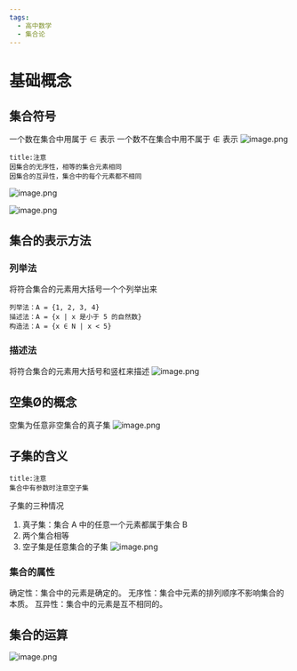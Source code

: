 ```yaml
---
tags:
  - 高中数学
  - 集合论
---
```

# 基础概念
## 集合符号
一个数在集合中用属于 $∈$ 表示
一个数不在集合中用不属于 $∉$ 表示
![image.png](https://s1.vika.cn/space/2024/05/04/e6fc071efce749d1ba76b768a514bfdd)
```ad-warning
title:注意
因集合的无序性，相等的集合元素相同
因集合的互异性，集合中的每个元素都不相同
```
![image.png](https://s1.vika.cn/space/2024/05/04/3d81a890606842db9a9a91f772bf5c8b)

![image.png](https://s1.vika.cn/space/2024/05/04/6195db158fa2449fb7e11927220d5fd4)
## 集合的表示方法
### 列举法
将符合集合的元素用大括号一个个列举出来
```ad-abstract
列举法：A = {1, 2, 3, 4}
描述法：A = {x | x 是小于 5 的自然数}
构造法：A = {x ∈ N | x < 5}
```
### 描述法
将符合集合的元素用大括号和竖杠来描述
![image.png](https://s1.vika.cn/space/2024/05/04/b458011d4e4e4eff80abb165201c595a)
## 空集Ø的概念
空集为任意非空集合的真子集
![image.png](https://s1.vika.cn/space/2024/05/05/303188d4956947b9a826000628a13e97)

## 子集的含义
```ad-warning
title:注意
集合中有参数时注意空子集
```
子集的三种情况
1. 真子集：集合 A 中的任意一个元素都属于集合 B
2. 两个集合相等
3. 空子集是任意集合的子集
![image.png](https://s1.vika.cn/space/2024/05/05/f525e947be3e4f3187bd8be1eaf09b7b)

### 集合的属性
确定性：集合中的元素是确定的。
无序性：集合中元素的排列顺序不影响集合的本质。
互异性：集合中的元素是互不相同的。

## 集合的运算
![image.png](https://s1.vika.cn/space/2024/05/05/c9f82db605d14d619a90ab00700d5633)